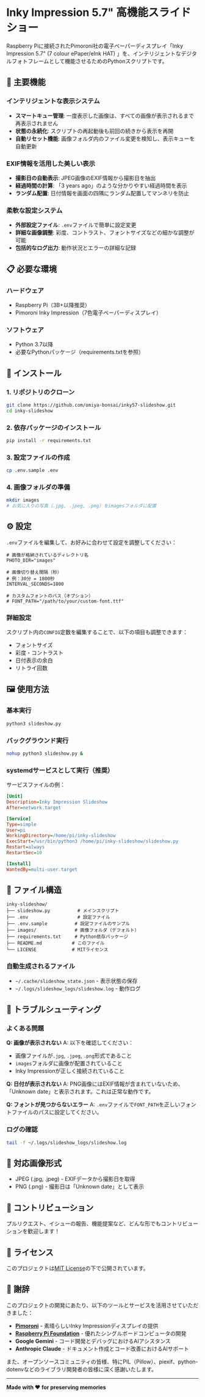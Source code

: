 # Inky Impression 5.7" 高機能スライドショー

Raspberry Piに接続されたPimoroni社の電子ペーパーディスプレイ「Inky Impression 5.7" (7 colour ePaper/eInk HAT)
」を、インテリジェントなデジタルフォトフレームとして機能させるためのPythonスクリプトです。

## 🌟 主要機能

### インテリジェントな表示システム
- **スマートキュー管理**: 一度表示した画像は、すべての画像が表示されるまで再表示されません
- **状態の永続化**: スクリプトの再起動後も前回の続きから表示を再開
- **自動リセット機能**: 画像フォルダ内のファイル変更を検知し、表示キューを自動更新

### EXIF情報を活用した美しい表示
- **撮影日の自動表示**: JPEG画像のEXIF情報から撮影日を抽出
- **経過時間の計算**: 「3 years ago」のような分かりやすい経過時間を表示
- **ランダム配置**: 日付情報を画面の四隅にランダム配置してマンネリを防止

### 柔軟な設定システム
- **外部設定ファイル**: `.env`ファイルで簡単に設定変更
- **詳細な画像調整**: 彩度、コントラスト、フォントサイズなどの細かな調整が可能
- **包括的なログ出力**: 動作状況とエラーの詳細な記録

## 📋 必要な環境

### ハードウェア
- Raspberry Pi（3B+以降推奨）
- Pimoroni Inky Impression（7色電子ペーパーディスプレイ）

### ソフトウェア
- Python 3.7以降
- 必要なPythonパッケージ（requirements.txtを参照）

## 🚀 インストール

### 1. リポジトリのクローン
```bash
git clone https://github.com/omiya-bonsai/inky57-slideshow.git
cd inky-slideshow
```

### 2. 依存パッケージのインストール
```bash
pip install -r requirements.txt
```

### 3. 設定ファイルの作成
```bash
cp .env.sample .env
```

### 4. 画像フォルダの準備
```bash
mkdir images
# お気に入りの写真（.jpg, .jpeg, .png）をimagesフォルダに配置
```

## ⚙️ 設定

`.env`ファイルを編集して、お好みに合わせて設定を調整してください：

```env
# 画像が格納されているディレクトリ名
PHOTO_DIR="images"

# 画像切り替え間隔（秒）
# 例：30分 = 1800秒
INTERVAL_SECONDS=1800

# カスタムフォントのパス（オプション）
# FONT_PATH="/path/to/your/custom-font.ttf"
```

### 詳細設定

スクリプト内の`CONFIG`定数を編集することで、以下の項目も調整できます：
- フォントサイズ
- 彩度・コントラスト
- 日付表示の余白
- リトライ回数

## 🖼️ 使用方法

### 基本実行
```bash
python3 slideshow.py
```

### バックグラウンド実行
```bash
nohup python3 slideshow.py &
```

### systemdサービスとして実行（推奨）
サービスファイルの例：
```ini
[Unit]
Description=Inky Impression Slideshow
After=network.target

[Service]
Type=simple
User=pi
WorkingDirectory=/home/pi/inky-slideshow
ExecStart=/usr/bin/python3 /home/pi/inky-slideshow/slideshow.py
Restart=always
RestartSec=10

[Install]
WantedBy=multi-user.target
```

## 📁 ファイル構造

```
inky-slideshow/
├── slideshow.py          # メインスクリプト
├── .env                  # 設定ファイル
├── .env.sample          # 設定ファイルのサンプル
├── images/              # 画像フォルダ（デフォルト）
├── requirements.txt     # Python依存パッケージ
├── README.md           # このファイル
└── LICENSE             # MITライセンス
```

### 自動生成されるファイル
- `~/.cache/slideshow_state.json` - 表示状態の保存
- `~/.logs/slideshow_logs/slideshow.log` - 動作ログ

## 🔧 トラブルシューティング

### よくある問題

**Q: 画像が表示されない**
A: 以下を確認してください：
- 画像ファイルが`.jpg`, `.jpeg`, `.png`形式であること
- `images`フォルダに画像が配置されていること
- Inky Impressionが正しく接続されていること

**Q: 日付が表示されない**
A: PNG画像にはEXIF情報が含まれていないため、「Unknown date」と表示されます。これは正常な動作です。

**Q: フォントが見つからないエラー**
A: `.env`ファイルで`FONT_PATH`を正しいフォントファイルのパスに設定してください。

### ログの確認
```bash
tail -f ~/.logs/slideshow_logs/slideshow.log
```

## 📸 対応画像形式

- JPEG (.jpg, .jpeg) - EXIFデータから撮影日を取得
- PNG (.png) - 撮影日は「Unknown date」として表示

## 🤝 コントリビューション

プルリクエスト、イシューの報告、機能提案など、どんな形でもコントリビューションを歓迎します！

## 📄 ライセンス

このプロジェクトは[MIT License](LICENSE)の下で公開されています。

## 🙏 謝辞

このプロジェクトの開発にあたり、以下のツールとサービスを活用させていただきました：

- **[Pimoroni](https://pimoroni.com/)** - 素晴らしいInky Impressionディスプレイの提供
- **[Raspberry Pi Foundation](https://www.raspberrypi.org/)** - 優れたシングルボードコンピュータの開発
- **Google Gemini** - コード開発とデバッグにおけるAIアシスタンス
- **Anthropic Claude** - ドキュメント作成とコード改善におけるAIサポート

また、オープンソースコミュニティの皆様、特にPIL（Pillow）、piexif、python-dotenvなどのライブラリ開発者の皆様に深く感謝いたします。

---

**Made with ❤️ for preserving memories**
